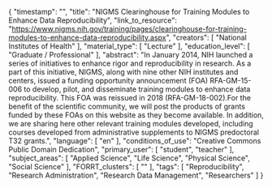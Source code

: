 {
    "timestamp": "",
    "title": "NIGMS Clearinghouse for Training Modules to Enhance Data Reproducibility",
    "link_to_resource": "https://www.nigms.nih.gov/training/pages/clearinghouse-for-training-modules-to-enhance-data-reproducibility.aspx",
    "creators": [
        "National Institutes of Health"
    ],
    "material_type": [
        "Lecture"
    ],
    "education_level": [
        "Graduate / Professional"
    ],
    "abstract": "In January 2014, NIH launched a series of initiatives to enhance rigor and reproducibility in research. As a part of this initiative, NIGMS, along with nine other NIH institutes and centers, issued a funding opportunity announcement (FOA) RFA-GM-15-006 to develop, pilot, and disseminate training modules to enhance data reproducibility. This FOA was reissued in 2018 (RFA-GM-18-002).For the benefit of the scientific community, we will post the products of grants funded by these FOAs on this website as they become available. In addition, we are sharing here other relevant training modules developed, including courses developed from administrative supplements to NIGMS predoctoral T32 grants.",
    "language": [
        "en"
    ],
    "conditions_of_use": "Creative Commons Public Domain Dedication",
    "primary_user": [
        "student",
        "teacher"
    ],
    "subject_areas": [
        "Applied Science",
        "Life Science",
        "Physical Science",
        "Social Science"
    ],
    "FORRT_clusters": [
        ""
    ],
    "tags": [
        "Reproducibility",
        "Research Administration",
        "Research Data Management",
        "Researchers"
    ]
}